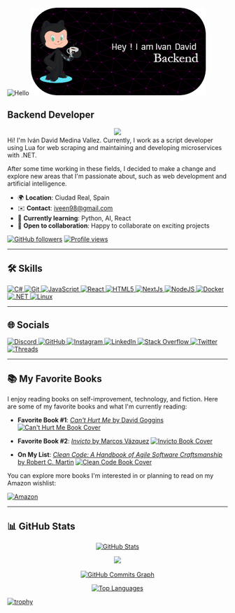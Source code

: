 ![Hello](https://user-images.githubusercontent.com/18350557/176309783-0785949b-9127-417c-8b55-ab5a4333674e.gif)
![Header](./github-header-image.png)

## Backend Developer
<div id="header" align="center">
  <img src="https://i.giphy.com/media/v1.Y2lkPTc5MGI3NjExZGk2MHl4ZTcyamk0Y2JobGRnY3lucHQ0M295czAzcXF1d2s4djd0eiZlcD12MV9pbnRlcm5hbF9naWZfYnlfaWQmY3Q9Zw/kspVl6FzbdblOMKRmM/giphy.gif" width="auto"/>
</div>
Hi! I'm Iván David Medina Vallez. Currently, I work as a script developer using Lua for web scraping and maintaining and developing microservices with .NET.

After some time working in these fields, I decided to make a change and explore new areas that I'm passionate about, such as web development and artificial intelligence.

- 🌍 **Location**: Ciudad Real, Spain
- ✉️ **Contact**: [iveen98@gmail.com](mailto:iveen98@gmail.com)
- 🧠 **Currently learning**: Python, AI, React
- 🤝 **Open to collaboration**: Happy to collaborate on exciting projects

[![GitHub followers](https://img.shields.io/github/followers/IveenNet?logo=github&style=for-the-badge&color=64748b&labelColor=ffffff)](https://www.github.com/IveenNet)
[![Profile views](https://komarev.com/ghpvc/?username=IveenNet&color=blue)](https://github.com/IveenNet)

---

## 🛠️ Skills

<p align="left">
  <a href="https://docs.microsoft.com/en-us/dotnet/csharp/" target="_blank" rel="noreferrer">
    <img src="https://raw.githubusercontent.com/danielcranney/readme-generator/main/public/icons/skills/csharp-colored.svg" width="36" height="36" alt="C#" />
  </a>
  <a href="https://git-scm.com/" target="_blank" rel="noreferrer">
    <img src="https://raw.githubusercontent.com/danielcranney/readme-generator/main/public/icons/skills/git-colored.svg" width="36" height="36" alt="Git" />
  </a>
  <a href="https://developer.mozilla.org/en-US/docs/Web/JavaScript" target="_blank" rel="noreferrer">
    <img src="https://raw.githubusercontent.com/danielcranney/readme-generator/main/public/icons/skills/javascript-colored.svg" width="36" height="36" alt="JavaScript" />
  </a>
  <a href="https://reactjs.org/" target="_blank" rel="noreferrer">
    <img src="https://raw.githubusercontent.com/danielcranney/readme-generator/main/public/icons/skills/react-colored.svg" width="36" height="36" alt="React" />
  </a>
  <a href="https://developer.mozilla.org/en-US/docs/Glossary/HTML5" target="_blank" rel="noreferrer">
    <img src="https://raw.githubusercontent.com/danielcranney/readme-generator/main/public/icons/skills/html5-colored.svg" width="36" height="36" alt="HTML5" />
  </a>
  <a href="https://nextjs.org/docs" target="_blank" rel="noreferrer">
    <img src="https://raw.githubusercontent.com/danielcranney/readme-generator/main/public/icons/skills/nextjs-colored.svg" width="36" height="36" alt="NextJs" />
  </a>
  <a href="https://nodejs.org/en/" target="_blank" rel="noreferrer">
    <img src="https://raw.githubusercontent.com/danielcranney/readme-generator/main/public/icons/skills/nodejs-colored.svg" width="36" height="36" alt="NodeJS" />
  </a>
  <a href="https://www.docker.com/" target="_blank" rel="noreferrer">
    <img src="https://raw.githubusercontent.com/danielcranney/readme-generator/main/public/icons/skills/docker-colored.svg" width="36" height="36" alt="Docker" />
  </a>
  <a href="https://dotnet.microsoft.com/en-us/" target="_blank" rel="noreferrer">
    <img src="https://raw.githubusercontent.com/danielcranney/readme-generator/main/public/icons/skills/dot-net-colored.svg" width="36" height="36" alt=".NET" />
  </a>
  <a href="https://www.linux.org" target="_blank" rel="noreferrer">
    <img src="https://raw.githubusercontent.com/danielcranney/readme-generator/main/public/icons/skills/linux-colored.svg" width="36" height="36" alt="Linux" />
  </a>
</p>

---

## 🌐 Socials

<p align="left">
  <a href="https://discord.com/users/lafamilyrial" target="_blank" rel="noreferrer">
    <img src="https://raw.githubusercontent.com/danielcranney/readme-generator/main/public/icons/socials/discord.svg" width="32" height="32" alt="Discord" />
  </a>
  <a href="https://www.github.com/IveenNet" target="_blank" rel="noreferrer">
    <img src="https://raw.githubusercontent.com/danielcranney/readme-generator/main/public/icons/socials/github.svg" width="32" height="32" alt="GitHub" />
  </a>
  <a href="http://www.instagram.com/iveen__" target="_blank" rel="noreferrer">
    <img src="https://raw.githubusercontent.com/danielcranney/readme-generator/main/public/icons/socials/instagram.svg" width="32" height="32" alt="Instagram" />
  </a>
  <a href="https://www.linkedin.com/in/ivan-david-medina-vallez-656779154" target="_blank" rel="noreferrer">
    <img src="https://raw.githubusercontent.com/danielcranney/readme-generator/main/public/icons/socials/linkedin.svg" width="32" height="32" alt="LinkedIn" />
  </a>
  <a href="https://www.stackoverflow.com/users/239008/ivan-david-medina-vallez" target="_blank" rel="noreferrer">
    <img src="https://raw.githubusercontent.com/danielcranney/readme-generator/main/public/icons/socials/stackoverflow.svg" width="32" height="32" alt="Stack Overflow" />
  </a>
  <a href="https://www.x.com/iveen98" target="_blank" rel="noreferrer">
    <img src="https://raw.githubusercontent.com/danielcranney/readme-generator/main/public/icons/socials/twitter.svg" width="32" height="32" alt="Twitter" />
  </a>
  <a href="https://www.threads.net/@iveen__" target="_blank" rel="noreferrer">
    <img src="https://raw.githubusercontent.com/danielcranney/readme-generator/main/public/icons/socials/threads.svg" width="32" height="32" alt="Threads" />
  </a>
</p>

---

## 📚 My Favorite Books

I enjoy reading books on self-improvement, technology, and fiction. Here are some of my favorite books and what I'm currently reading:

- **Favorite Book #1**: [*Can't Hurt Me* by David Goggins](https://www.amazon.com/dp/1544512287)
  <a href="https://www.amazon.com/dp/1544512287" target="_blank">
    <img src="https://github.com/user-attachments/assets/44d8cbaf-d548-4c0f-9f61-339d5665ca6f" width="120px" alt="Can't Hurt Me Book Cover"/>
  </a>

- **Favorite Book #2**: [*Invicto* by Marcos Vázquez](https://www.amazon.com/dp/8491394772)
  <a href="https://www.amazon.com/dp/8491394772" target="_blank">
    <img src="https://github.com/user-attachments/assets/5d035f0a-2247-4c0b-917d-e99418776ff4" width="120px" alt="Invicto Book Cover"/>
  </a>

- **On My List**: [*Clean Code: A Handbook of Agile Software Craftsmanship* by Robert C. Martin](https://www.amazon.com/dp/0132350882)
  <a href="https://www.amazon.com/dp/0132350882" target="_blank">
    <img src="https://m.media-amazon.com/images/I/41SH-SvWPxL._SX258_BO1,204,203,200_.jpg" width="120px" alt="Clean Code Book Cover"/>
  </a>

You can explore more books I'm interested in or planning to read on my Amazon wishlist:

[![Amazon](https://img.shields.io/badge/Amazon-My_Book_List-orange?style=for-the-badge&logo=amazon)](https://www.amazon.es/hz/wishlist/ls/2E4MJ4SFSYK23/ref=nav_wishlist_lists_2)

---


## 📊 GitHub Stats

<p align="center">
  <a href="http://www.github.com/IveenNet">
    <img src="https://github-readme-stats.vercel.app/api?username=IveenNet&show_icons=true&count_private=true&title_color=ec4899&text_color=0f172a&icon_color=64748b&bg_color=ffffff&hide_border=true&show_icons=true" alt="GitHub Stats" />
  </a>
</p>

<p align="center">
  <a href="http://www.github.com/IveenNet">
    <img src="https://github-readme-streak-stats.herokuapp.com/?user=IveenNet&stroke=0f172a&background=ffffff&ring=ec4899&fire=ec4899&currStreakNum=0f172a&currStreakLabel=ec4899&sideNums=0f172a&sideLabels=0f172a&dates=0f172a&hide_border=true" />
  </a>
</p>

<p align="center">
  <a href="http://www.github.com/IveenNet">
    <img src="https://github-readme-activity-graph.cyclic.app/graph?username=IveenNet&bg_color=ffffff&color=0f172a&line=64748b&point=0f172a&area_color=ffffff&area=true&hide_border=true&custom_title=GitHub%20Commits%20Graph" alt="GitHub Commits Graph" />
  </a>
</p>

<p align="center">
  <a href="https://github.com/IveenNet">
    <img src="https://github-readme-stats.vercel.app/api/top-langs/?username=IveenNet&langs_count=10&title_color=ec4899&text_color=0f172a&icon_color=64748b&bg_color=ffffff&hide_border=true&locale=en&custom_title=Top%20%Languages" alt="Top Languages" />
  </a>
</p>

[![trophy](https://github-profile-trophy.vercel.app/?username=IveenNet&theme=dracula&column=8&margin-w=15)](https://github.com/ryo-ma/github-profile-trophy)



